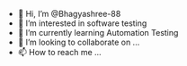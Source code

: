 - 👋 Hi, I’m @Bhagyashree-88
- 👀 I’m interested in software testing 
- 🌱 I’m currently learning Automation Testing 
- 💞️ I’m looking to collaborate on ...
- 📫 How to reach me ...

<!---
Bhagyashree-88/Bhagyashree-88 is a ✨ special ✨ repository because its `README.md` (this file) appears on your GitHub profile.
You can click the Preview link to take a look at your changes.
--->
